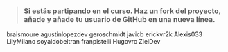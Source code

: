 > ### Si estás partipando en el curso. Haz un fork del proyecto, añade y añade tu usuario de GitHub en una nueva línea.

braismoure
agustinlopezdev
geroschmidt
javicb
erickvr2k
Alexis033
LilyMilano
soyaldobeltran
franpistelli
Hugovrc
ZielDev